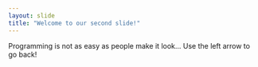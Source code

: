 ```yaml
---
layout: slide
title: "Welcome to our second slide!"
---
```

Programming is not as easy as people make it look...
Use the left arrow to go back!
